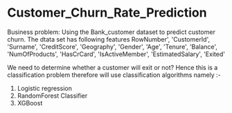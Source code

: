 # Customer_Churn_Rate_Prediction


Business problem: 
Using the Bank_customer  dataset to predict customer churn. The dtata set has following features RowNumber', 'CustomerId', 'Surname', 'CreditScore', 'Geography',
'Gender', 'Age', 'Tenure', 'Balance', 'NumOfProducts', 'HasCrCard',
'IsActiveMember', 'EstimatedSalary', 'Exited'

We need to determine whether a customer will exit or not? Hence this is a classification problem therefore will use classification
algorithms namely :-
1. Logistic regression
2. RandomForest Classifier
3. XGBoost 
